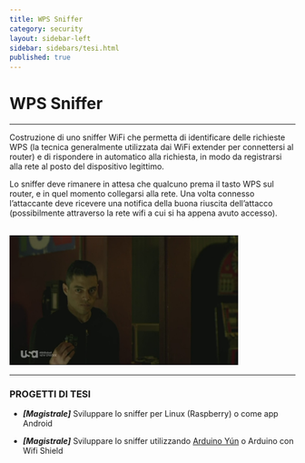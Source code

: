 ```yaml
---
title: WPS Sniffer
category: security
layout: sidebar-left
sidebar: sidebars/tesi.html
published: true
---
```


# WPS Sniffer

----

Costruzione di uno sniffer WiFi che permetta di identificare delle
richieste WPS (la tecnica generalmente utilizzata dai WiFi extender per
connettersi al router) e di rispondere in automatico alla richiesta, in
modo da registrarsi alla rete al posto del dispositivo legittimo.

Lo sniffer deve rimanere in attesa che qualcuno prema il tasto WPS sul
router, e in quel momento collegarsi alla rete. Una volta connesso
l’attaccante deve ricevere una notifica della buona riuscita
dell’attacco (possibilmente attraverso la rete wifi a cui si ha appena
avuto accesso).

<br>
<img class="img-responsive center-block"
     width="80%"
     src="/assets/images/mrrobot_raspberry.jpg" />
<br>


----

### PROGETTI DI TESI

-   ***\[Magistrale\]*** Sviluppare lo sniffer per Linux (Raspberry) o
    come app Android

-   ***\[Magistrale\]*** Sviluppare lo sniffer utilizzando [Arduino
    Yún](https://www.arduino.cc/en/Main/ArduinoBoardYun) o Arduino
    con Wifi Shield
